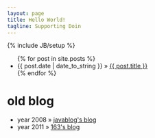 ```yaml
---
layout: page
title: Hello World!
tagline: Supporting Doin
---
```

{% include JB/setup %}

<div id="home">
  <ul class="posts">
    {% for post in site.posts %}
      <li><span>{{ post.date | date_to_string }}</span> &raquo; <a href="{{ post.url }}">{{ post.title }}</a></li>
    {% endfor %}
  </ul>

  <h1>old blog</h1>
  <ul class="posts">
    <li><span>year 2008</span> &raquo; <a href="http://www.taobao.com">javablog's blog</a></li>
    <li><span>year 2011</span> &raquo; <a href="http://www.taobao.com">163's blog</a></li>
  </ul>
 </div>

